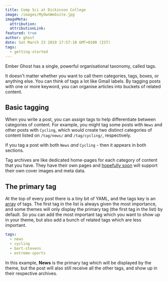 ```yaml
---
title: Comp Sci at Dickinson College
image: /images/MyOwnWebsite.jpg
imageMeta:
  attribution:
  attributionLink:
featured: true
author: ghost
date: Sat March 23 2019 17:57:10 GMT+0100 (IST)
tags:
  - getting-started
---
```


Ember Ghost has a single, powerful organisational taxonomy, called tags.

It doesn't matter whether you want to call them categories, tags, boxes, or anything else. You can think of tags a lot like Gmail labels. By tagging posts with one or more keyword, you can organise articles into buckets of related content.


## Basic tagging

When you write a post, you can assign tags to help differentiate between categories of content. For example, you might tag some posts with `News` and other posts with `Cycling`, which would create two distinct categories of content listed on `/tag/news/` and `/tag/cycling/`, respectively.

If you tag a post with both `News` *and* `Cycling` - then it appears in both sections.

Tag archives are like dedicated home-pages for each category of content that you have. They have their own pages and [hopefully soon](https://github.com/empress/ember-ghost/issues/1) will support their own cover images and meta data.


## The primary tag

At the top of every post there is a tiny bit of YAML, and the tags key is an [array](http://yaml.org/spec/1.0/#type-seq) of tags. The first tag in the list is always given the most importance, and some themes will only display the primary tag (the first tag in the list) by default. So you can add the most important tag which you want to show up in your theme, but also add a bunch of related tags which are less important.

```yaml
tags:
  - news
  - cycling
  - bart-stevens
  - extreme-sports
```

In this example, **News** is the primary tag which will be displayed by the theme, but the post will also still receive all the other tags, and show up in their respective archives.

